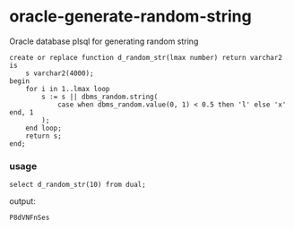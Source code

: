 # oracle-generate-random-string
Oracle database plsql for generating random string

```
create or replace function d_random_str(lmax number) return varchar2 
is
    s varchar2(4000);
begin
    for i in 1..lmax loop
        s := s || dbms_random.string(
            case when dbms_random.value(0, 1) < 0.5 then 'l' else 'x' end, 1
        );
    end loop;
    return s;
end;
```

### usage

```
select d_random_str(10) from dual;
```
output:
```
P8dVNFnSes
```
